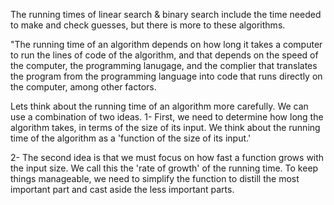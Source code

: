 The running times of linear search & binary search include the time needed to make and check guesses, but there is more to these algorithms.

"The running time of an algorithm depends on how long it takes a computer to run the lines of code of the algorithm, and that depends on the speed of the computer, the programming lanugage, and the complier that translates the program from the programming language into code that runs directly on the computer, among other factors.

Lets think about the running time of an algorithm more carefully. We can use a combination of two ideas. 
1- First, we need to determine how long the algorithm takes, in terms of the size of its input. We think about the running time of the algorithm as a 'function of the size of its input.'

2- The second idea is that we must focus on how fast a function grows with the input size. We call this the 'rate of growth' of the running time. 
To keep things manageable, we need to simplify the function to distill the most important part and cast aside the less important parts.
